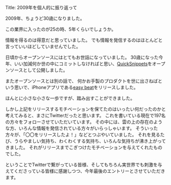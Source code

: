 Title: 2009年を個人的に振り返って

2009年、ちょうど30歳になりました。

この業界に入ったのが25の時、5年くらいでしょうか。

情報を得るのは得意だと思っていました。
でも情報を発信するのはほとんどと言っていいほどしていませんでした。

日頃からオープンソースにはとてもお世話になっていました。
30歳になった今年、いい加減何か世の中にコミットしなければと思い、[QuickSnippets](/quicksnippets/)をオープンソースとして公開しました。

またオープンソースとは別の話で、 何かお手製のプロダクトを世に出さねばという思いで、iPhoneアプリである[easy beat](/iphone-app/easy-beat/)をリリースしました。

ほんとに小さな小さな一歩ですが、踏み出すことができました。

しかし上記をリリースするモチベーションを保てたのはいったい何だったのかと考えてみると、まさにTwitterだったと思います。
これを書いている現在で197名の方々をフォローさせていただいています。
その中には、雲の上の存在のような方、いろんな情報を発信されている方々がいらっしゃいます。
そういった方々が、「〇〇をリリースしたよ！」などとつぶやいていました。
それを見るたび、うらやましい気持ち、わくわくする気持ち、いろんな気持ちが沸き上がってきました。
それがリリースまでこぎつけたモチベーションを与えてくれたものでした。

ということでTwitterで繋がっている皆様、そしてもちろん実世界でも刺激を与えてくださっている皆様に感謝しつつ、今年最後のエントリーとさせていただきます。